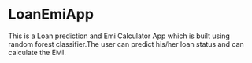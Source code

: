 # LoanEmiApp
This is a Loan prediction and Emi Calculator App which is built using random forest classifier.The user can predict his/her loan status and can calculate the EMI.
